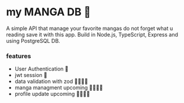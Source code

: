# my MANGA DB 📖

A simple API that manage your favorite mangas do not forget what u reading save it with this app.
Build in Node.js, TypeScript, Express and using PostgreSQL DB.

### features 
- User Authentication 🔐
- jwt session 🔑
- data validation with zod 🚓👮‍♀️🚨
- manga managment upcoming 👷‍♂️👷‍♂️
- profile update upcoming 👷‍♂️👷‍♂️

